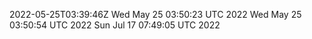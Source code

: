 2022-05-25T03:39:46Z
Wed May 25 03:50:23 UTC 2022
Wed May 25 03:50:54 UTC 2022
Sun Jul 17 07:49:05 UTC 2022
